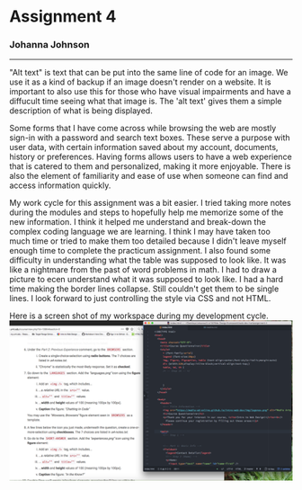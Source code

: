 <!DOCTYPE md>
 <head>
  <meta charset="UTF-8">
  <meta name="Report: Assignment 4" content="Head Elements in HTML">
  <meta name="author" content="Johanna Johnson">
  <meta name="viewport" content="width=device-width, initial-scale=1.0">
  <title>Repo Assignment 4</title>
</head>

<body>
  <h1>Assignment 4</h1>

  <h3>Johanna Johnson</h3>
<hr/>
<p>"Alt text" is text that can be put into the same line of code for an image.  We use it as a kind of backup if an image doesn't render on a website. It is important to also use this for those who have visual impairments and have a diffucult time seeing what that image is. The 'alt text' gives them a simple description of what is being displayed.
</p>
<p> Some forms that I have come across while browsing the web are mostly sign-in with a password and search text boxes. These serve a purpose with user data, with certain information saved about my account, documents, history or preferences. Having forms allows users to have a web experience that is catered to them and personalized, making it more enjoyable. There is also the element of familiarity and ease of use when someone can find and access information quickly.
</p>
<p>My work cycle for this assignment was a bit easier. I tried taking more notes during the modules and steps to hopefully help me memorize some of the new information. I think it helped me understand and break-down the complex coding language we are learning. I think I may have taken too much time or tried to make them too detailed because I didn't leave myself enough time to complete the practicum assignment. I also found some difficulty in understanding what the table was supposed to look like. It was like a nightmare from the past of word problems in math. I had to draw a picture to ecen understand what it was supposed to look like. I had a hard time making the border lines collapse. Still couldn't get them to be single lines. I look forward to just controlling the style via CSS and not HTML.
</p>
<p>Here is a screen shot of my workspace during my development cycle.<br/>
  <img src="./images/screen-shot-a4.png">
</p>

</body>

